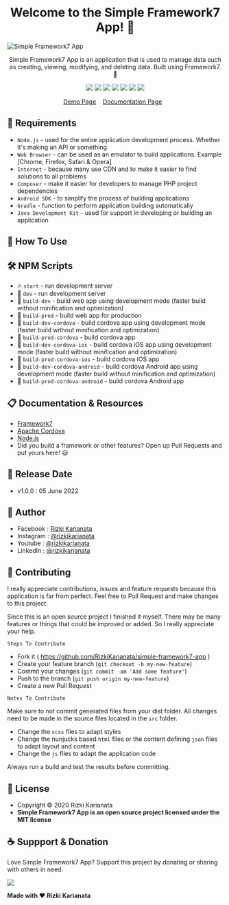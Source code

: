 <h1 align="center">Welcome to the Simple Framework7 App! 👋 </h1>

![Simple Framework7 App](https://user-images.githubusercontent.com/52366240/172039609-70082dfe-5152-42bd-85ec-e0942404869d.png)

<p align="center">Simple Framework7 App is an application that is used to manage data such as creating, viewing, modifying, and deleting data. Built using Framework7. 💖 </p>

<p align="center">
<img src="https://img.shields.io/github/contributors/RizkiKarianata/simple-framework7-app?style=flat-square">
<img src="https://img.shields.io/github/issues/RizkiKarianata/simple-framework7-app?style=flat-square">
<img src="https://img.shields.io/github/stars/RizkiKarianata/simple-framework7-app?style=flat-square"> 
<img src="https://img.shields.io/github/forks/RizkiKarianata/simple-framework7-app?style=flat-square">
<img src="https://img.shields.io/github/last-commit/RizkiKarianata/simple-framework7-app.svg?style=flat-square">
<img src="https://img.shields.io/github/languages/code-size/RizkiKarianata/simple-framework7-app?style=flat-square">
<img src="https://img.shields.io/github/license/RizkiKarianata/simple-framework7-app?style=flat-square">
</p>

<p align="center">
<a href="https://karianata.com/simple-framework7-app/demo">Demo Page</a>&nbsp;&nbsp;&nbsp;
<a href="https://karianata.com/simple-framework7-app/docs">Documentation Page</a>&nbsp;&nbsp;&nbsp;
</p>

## 💾 Requirements

* `Node.js` - used for the entire application development process. Whether it's making an API or something
* `Web Browser` - can be used as an emulator to build applications. Example [Chrome, Firefox, Safari & Opera]
* `Internet` - because many use CDN and to make it easier to find solutions to all problems
* `Composer` - make it easier for developers to manage PHP project dependencies
* `Android SDK` - to simplify the process of building applications
* `Gradle` - function to perform application building automatically
* `Java Development Kit` - used for support in developing or building an application

## 🎯 How To Use

## 🛠 NPM Scripts

* 🔥 `start` - run development server
* 🔧 `dev` - run development server
* 🔧 `build-dev` - build web app using development mode (faster build without minification and optimization)
* 🔧 `build-prod` - build web app for production
* 📱 `build-dev-cordova` - build cordova app using development mode (faster build without minification and optimization)
* 📱 `build-prod-cordova` - build cordova app
* 📱 `build-dev-cordova-ios` - build cordova iOS app using development mode (faster build without minification and optimization)
* 📱 `build-prod-cordova-ios` - build cordova iOS app
* 📱 `build-dev-cordova-android` - build cordova Android app using development mode (faster build without minification and optimization)
* 📱 `build-prod-cordova-android` - build cordova Android app

## 📋 Documentation & Resources

* [Framework7](https://framework7.io/)
* [Apache Cordova](https://cordova.apache.org/)
* [Node.js](https://nodejs.org/en/)
* Did you build a framework or other features? Open up Pull Requests and put yours here! 😃

## 📆 Release Date

* v1.0.0 : 05 June 2022

## 🧑 Author

* Facebook : <a href="https://www.facebook.com/rizky.slankers.3386"> Rizki Karianata</a>
* Instagram : <a href="https://www.instagram.com/rizkikarianata"> @rizkikarianata</a>
* Youtube : <a href="https://www.youtube.com/channel/UCwhkJwsq6swJrerdP0tixJA"> @rizkikarianata</a>
* LinkedIn :  <a href="https://www.linkedin.com/in/rizkikarianata"> @rizkikarianata</a>

## 🤝 Contributing

<p>I really appreciate contributions, issues and feature requests because this application is far from perfect. Feel free to Pull Request and make changes to this project.</p>
<p>Since this is an open source project I finished it myself. There may be many features or things that could be improved or added. So I really appreciate your help.</p>

`Steps To Contribute`

* Fork it ( https://github.com/RizkiKarianata/simple-framework7-app )
* Create your feature branch (`git checkout -b my-new-feature`)
* Commit your changes (`git commit -am 'Add some feature'`)
* Push to the branch (`git push origin my-new-feature`)
* Create a new Pull Request

`Notes To Contribute`

Make sure to not commit generated files from your dist folder. All changes need to be made in the source files located in the `src` folder.

* Change the `scss` files to adapt styles
* Change the nunjucks based `html` files or the content defining `json` files to adapt layout and content
* Change the `js` files to adapt the application code

Always run a build and test the results before committing.

## 📝 License

* Copyright © 2020 Rizki Karianata
* **Simple Framework7 App is an open source project licensed under the MIT license**

## ☕️ Suppport & Donation

Love Simple Framework7 App? Support this project by donating or sharing with others in need.

<a href="https://www.buymeacoffee.com/rizkikarianata"><img src="https://img.shields.io/badge/Buy_Me_A_Coffee-FFDD00?style=for-the-badge&logo=buy-me-a-coffee&logoColor=black"/> </a>

**Made with ❤️ Rizki Karianata**